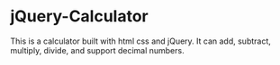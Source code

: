 # jQuery-Calculator
This is a calculator built with html css and jQuery. It can add, subtract, multiply, divide, and support decimal numbers.
